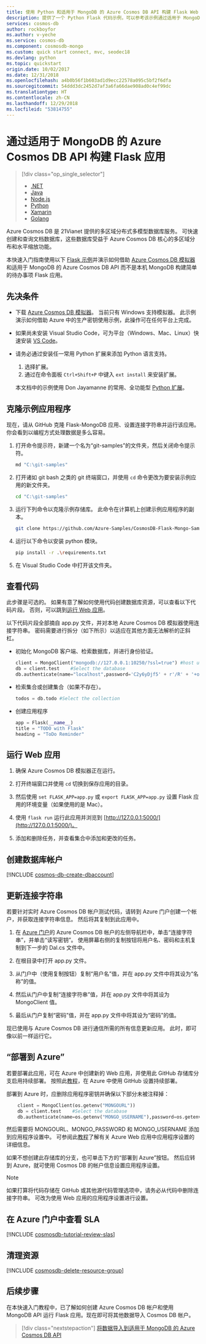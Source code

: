 ```yaml
---
title: 使用 Python 和适用于 MongoDB 的 Azure Cosmos DB API 构建 Flask Web 应用
description: 提供了一个 Python Flask 代码示例，可以参考该示例通过适用于 MongoDB 的 Azure Cosmos DB API 来连接和查询数据。
services: cosmos-db
author: rockboyfor
ms.author: v-yeche
ms.service: cosmos-db
ms.component: cosmosdb-mongo
ms.custom: quick start connect, mvc, seodec18
ms.devlang: python
ms.topic: quickstart
origin.date: 10/02/2017
ms.date: 12/31/2018
ms.openlocfilehash: a4b0b56f1b603ad1d9ecc22578a095c5bf2f6dfa
ms.sourcegitcommit: 54ddd3dc2452d7af3a6fa66dae908ad0c4ef99dc
ms.translationtype: HT
ms.contentlocale: zh-CN
ms.lasthandoff: 12/29/2018
ms.locfileid: "53814755"
---
```

# <a name="build-a-flask-app-with-the-azure-cosmos-db-api-for-mongodb"></a>通过适用于 MongoDB 的 Azure Cosmos DB API 构建 Flask 应用

> [!div class="op_single_selector"]
> * [.NET](create-mongodb-dotnet.md)
> * [Java](create-mongodb-java.md)
> * [Node.js](create-mongodb-nodejs.md)
> * [Python](create-mongodb-flask.md)
> * [Xamarin](create-mongodb-xamarin.md)
> * [Golang](create-mongodb-golang.md)
>  

Azure Cosmos DB 是 21Vianet 提供的多区域分布式多模型数据库服务。 可快速创建和查询文档数据库，这些数据库受益于 Azure Cosmos DB 核心的多区域分布和水平缩放功能。
<!-- NOTICE: 全球分布 TO 多区域分布 -->
<!-- NOTICE: globally TO multiple-region  -->
<!-- NOTICE: key/value, and graph databases -->

本快速入门指南使用以下 [Flask 示例](https://github.com/Azure-Samples/CosmosDB-Flask-Mongo-Sample)并演示如何借助 [Azure Cosmos DB 模拟器](local-emulator.md)和适用于 MongoDB 的 Azure Cosmos DB API 而不是本机 MongoDB 构建简单的待办事项 Flask 应用。

## <a name="prerequisites"></a>先决条件

- 下载 [Azure Cosmos DB 模拟器](local-emulator.md)。 当前只有 Windows 支持模拟器。 此示例演示如何借助 Azure 中的生产密钥使用示例，此操作可在任何平台上完成。

- 如果尚未安装 Visual Studio Code，可为平台（Windows、Mac、Linux）快速安装 [VS Code](https://code.visualstudio.com/Download)。

- 请务必通过安装任一常用 Python 扩展来添加 Python 语言支持。
    1. 选择扩展。
    2. 通过在命令面板 `Ctrl+Shift+P` 中键入 `ext install` 来安装扩展。

    本文档中的示例使用 Don Jayamanne 的常用、全功能型 [Python 扩展](https://marketplace.visualstudio.com/items?itemName=donjayamanne.python)。

## <a name="clone-the-sample-application"></a>克隆示例应用程序

现在，请从 GitHub 克隆 Flask-MongoDB 应用、设置连接字符串并运行该应用。 你会看到以编程方式处理数据是多么容易。

1. 打开命令提示符，新建一个名为“git-samples”的文件夹，然后关闭命令提示符。

    ```bash
    md "C:\git-samples"
    ```

2. 打开诸如 git bash 之类的 git 终端窗口，并使用 `cd` 命令更改为要安装示例应用的新文件夹。

    ```bash
    cd "C:\git-samples"
    ```

3. 运行下列命令以克隆示例存储库。 此命令在计算机上创建示例应用程序的副本。

    ```bash
    git clone https://github.com/Azure-Samples/CosmosDB-Flask-Mongo-Sample.git
    ```
3. 运行以下命令以安装 python 模块。

    ```bash 
    pip install -r .\requirements.txt
    ```
4. 在 Visual Studio Code 中打开该文件夹。

## <a name="review-the-code"></a>查看代码

此步骤是可选的。 如果有意了解如何使用代码创建数据库资源，可以查看以下代码片段。 否则，可以跳到[运行 Web 应用](#run-the-web-app)。 

以下代码片段全部摘自 app.py 文件，并对本地 Azure Cosmos DB 模拟器使用连接字符串。 密码需要进行拆分（如下所示）以适应在其他方面无法解析的正斜杠。

* 初始化 MongoDB 客户端、检索数据库，并进行身份验证。

    ```python
    client = MongoClient("mongodb://127.0.0.1:10250/?ssl=true") #host uri
    db = client.test    #Select the database
    db.authenticate(name="localhost",password='C2y6yDjf5' + r'/R' + '+ob0N8A7Cgv30VRDJIWEHLM+4QDU5DE2nQ9nDuVTqobD4b8mGGyPMbIZnqyMsEcaGQy67XIw' + r'/Jw==')
    ```

* 检索集合或创建集合（如果不存在）。

    ```python
    todos = db.todo #Select the collection
    ```

* 创建应用程序

    ```Python
    app = Flask(__name__)
    title = "TODO with Flask"
    heading = "ToDo Reminder"
    ```

## <a name="run-the-web-app"></a>运行 Web 应用

1. 确保 Azure Cosmos DB 模拟器正在运行。

2. 打开终端窗口并使用 `cd` 切换到保存应用的目录。

3. 然后使用 `set FLASK_APP=app.py` 或 `export FLASK_APP=app.py` 设置 Flask 应用的环境变量（如果使用的是 Mac）。

4. 使用 `flask run` 运行此应用并浏览到 [http://127.0.0.1:5000/](http://127.0.0.1:5000/)。

5. 添加和删除任务，并查看集合中添加和更改的任务。

## <a name="create-a-database-account"></a>创建数据库帐户

[!INCLUDE [cosmos-db-create-dbaccount](../../includes/cosmos-db-create-dbaccount-mongodb.md)]

## <a name="update-your-connection-string"></a>更新连接字符串

若要针对实时 Azure Cosmos DB 帐户测试代码，请转到 Azure 门户创建一个帐户，并获取连接字符串信息。 然后将其复制到此应用中。

1. 在 [Azure 门户](https://portal.azure.cn/)的 Azure Cosmos DB 帐户的左侧导航栏中，单击“连接字符串”，并单击“读写密钥”。 使用屏幕右侧的复制按钮将用户名、密码和主机复制到下一步的 Dal.cs 文件中。

2. 在根目录中打开 app.py 文件。

3. 从门户中（使用复制按钮）复制“用户名”值，并在 app.py 文件中将其设为“名称”的值。

4. 然后从门户中复制“连接字符串”值，并在 app.py 文件中将其设为 MongoClient 值。

5. 最后从门户复制“密码”值，并在 app.py 文件中将其设为“密码”的值。

现已使用与 Azure Cosmos DB 进行通信所需的所有信息更新应用。 此时，即可像以前一样运行它。

## <a name="deploy-to-azure"></a>“部署到 Azure”

若要部署此应用，可在 Azure 中创建新的 Web 应用，并使用此 GitHub 存储库分支启用持续部署。 按照此[教程](/app-service-web/app-service-continuous-deployment)，在 Azure 中使用 GitHub 设置持续部署。

<!--URL is Correct on [tutorial](/app-service-web/app-service-continuous-deployment)--> 部署到 Azure 时，应删除应用程序密钥并确保以下部分未被注释掉：

```python
    client = MongoClient(os.getenv("MONGOURL"))
    db = client.test    #Select the database
    db.authenticate(name=os.getenv("MONGO_USERNAME"),password=os.getenv("MONGO_PASSWORD"))
```

然后需要将 MONGOURL、MONGO_PASSWORD 和 MONGO_USERNAME 添加到应用程序设置中。 可参阅此[教程](/app-service-web/web-sites-configure#application-settings)了解有关 Azure Web 应用中应用程序设置的详细信息。

如果不想创建此存储库的分支，也可单击下方的“部署到 Azure”按钮。 然后应转到 Azure，就可使用 Cosmos DB 的帐户信息设置应用程序设置。
<!-- Not Available on <a href="https://deploy.azure.com/?repository=https://github.com/heatherbshapiro/To-Do-List---Flask-MongoDB-Example" target="_blank"> -->

> [!NOTE]
> 如果打算将代码存储在 GitHub 或其他源代码管理选项中，请务必从代码中删除连接字符串。 可改为使用 Web 应用的应用程序设置进行设置。

## <a name="review-slas-in-the-azure-portal"></a>在 Azure 门户中查看 SLA

[!INCLUDE [cosmosdb-tutorial-review-slas](../../includes/cosmos-db-tutorial-review-slas.md)]

## <a name="clean-up-resources"></a>清理资源

[!INCLUDE [cosmosdb-delete-resource-group](../../includes/cosmos-db-delete-resource-group.md)]

## <a name="next-steps"></a>后续步骤

在本快速入门教程中，已了解如何创建 Azure Cosmos DB 帐户和使用 MongoDB API 运行 Flask 应用。现在即可将其他数据导入 Cosmos DB 帐户。

> [!div class="nextstepaction"]
> [将数据导入到适用于 MongoDB 的 Azure Cosmos DB API](mongodb-migrate.md)

<!-- Update_Description: update meta properties, wording update -->